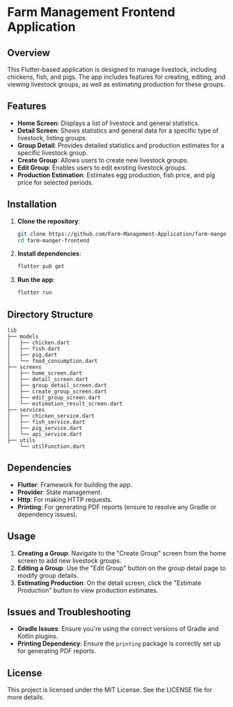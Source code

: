 # Farm Management Frontend Application

## Overview

This Flutter-based application is designed to manage livestock, including chickens, fish, and pigs. The app includes features for creating, editing, and viewing livestock groups, as well as estimating production for these groups. 

## Features

- **Home Screen**: Displays a list of livestock and general statistics.
- **Detail Screen**: Shows statistics and general data for a specific type of livestock, listing groups.
- **Group Detail**: Provides detailed statistics and production estimates for a specific livestock group.
- **Create Group**: Allows users to create new livestock groups.
- **Edit Group**: Enables users to edit existing livestock groups.
- **Production Estimation**: Estimates egg production, fish price, and pig price for selected periods.

## Installation

1. **Clone the repository**:
   ```bash
   git clone https://github.com/Farm-Management-Application/farm-manger-frontend.git
   cd farm-manger-frontend
   ```

2. **Install dependencies**:
   ```bash
   flutter pub get
   ```

3. **Run the app**:
   ```bash
   flutter run
   ```

## Directory Structure

```
lib
├── models
│   ├── chicken.dart
│   ├── fish.dart
│   ├── pig.dart
│   └── food_consumption.dart
├── screens
│   ├── home_screen.dart
│   ├── detail_screen.dart
│   ├── group_detail_screen.dart
│   ├── create_group_screen.dart
│   ├── edit_group_screen.dart
│   └── estimation_result_screen.dart
├── services
│   ├── chicken_service.dart
│   ├── fish_service.dart
│   ├── pig_service.dart
│   └── api_service.dart
├── utils
    └── utilFunction.dart
```

## Dependencies

- **Flutter**: Framework for building the app.
- **Provider**: State management.
- **Http**: For making HTTP requests.
- **Printing**: For generating PDF reports (ensure to resolve any Gradle or dependency issues).

## Usage

1. **Creating a Group**: Navigate to the "Create Group" screen from the home screen to add new livestock groups.
2. **Editing a Group**: Use the "Edit Group" button on the group detail page to modify group details.
3. **Estimating Production**: On the detail screen, click the "Estimate Production" button to view production estimates.

## Issues and Troubleshooting

- **Gradle Issues**: Ensure you're using the correct versions of Gradle and Kotlin plugins.
- **Printing Dependency**: Ensure the `printing` package is correctly set up for generating PDF reports.

## License

This project is licensed under the MIT License. See the LICENSE file for more details.
